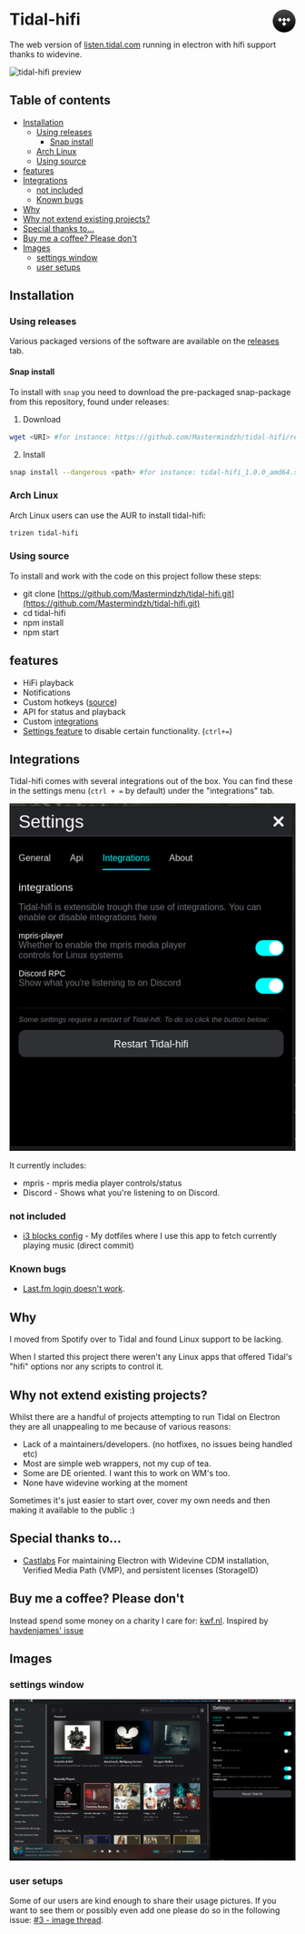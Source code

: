 <h1>
Tidal-hifi
<img src = "./build/icon.png" height="40" align="right" />
</h1>

The web version of [listen.tidal.com](https://listen.tidal.com) running in electron with hifi support thanks to widevine.

![tidal-hifi preview](./docs/preview.png)

## Table of contents

<!-- toc -->

- [Installation](#installation)
  - [Using releases](#using-releases)
    - [Snap install](#snap-install)
  - [Arch Linux](#arch-linux)
  - [Using source](#using-source)
- [features](#features)
- [Integrations](#integrations)
  - [not included](#not-included)
  - [Known bugs](#known-bugs)
- [Why](#why)
- [Why not extend existing projects?](#why-not-extend-existing-projects)
- [Special thanks to...](#special-thanks-to)
- [Buy me a coffee? Please don't](#buy-me-a-coffee-please-dont)
- [Images](#images)
  - [settings window](#settings-window)
  - [user setups](#user-setups)

<!-- tocstop -->

## Installation

### Using releases

Various packaged versions of the software are available on the [releases](https://github.com/Mastermindzh/tidal-hifi/releases) tab.

#### Snap install

To install with `snap` you need to download the pre-packaged snap-package from this repository, found under releases:

1. Download

```sh
wget <URI> #for instance: https://github.com/Mastermindzh/tidal-hifi/releases/download/1.0/tidal-hifi_1.0.0_amd64.snap
```

2. Install

```sh
snap install --dangerous <path> #for instance: tidal-hifi_1.0.0_amd64.snap
```

### Arch Linux

Arch Linux users can use the AUR to install tidal-hifi:

```sh
trizen tidal-hifi
```

### Using source

To install and work with the code on this project follow these steps:

- git clone [https://github.com/Mastermindzh/tidal-hifi.git](https://github.com/Mastermindzh/tidal-hifi.git)
- cd tidal-hifi
- npm install
- npm start

## features

- HiFi playback
- Notifications
- Custom hotkeys ([source](https://defkey.com/tidal-desktop-shortcuts))
- API for status and playback
- Custom [integrations](#integrations)
- [Settings feature](./docs/settings.png) to disable certain functionality. (`ctrl+=`)

## Integrations

Tidal-hifi comes with several integrations out of the box.
You can find these in the settings menu (`ctrl + =` by default) under the "integrations" tab.

![integrations menu, showing a list of integrations](./docs/integrations.png)

It currently includes:

- mpris - mpris media player controls/status
- Discord - Shows what you're listening to on Discord.

### not included

- [i3 blocks config](https://github.com/Mastermindzh/dotfiles/commit/9714b2fa1d670108ce811d5511fd3b7a43180647) - My dotfiles where I use this app to fetch currently playing music (direct commit)

### Known bugs

- [Last.fm login doesn't work](https://github.com/Mastermindzh/tidal-hifi/issues/4).

## Why

I moved from Spotify over to Tidal and found Linux support to be lacking.

When I started this project there weren't any Linux apps that offered Tidal's "hifi" options nor any scripts to control it.

## Why not extend existing projects?

Whilst there are a handful of projects attempting to run Tidal on Electron they are all unappealing to me because of various reasons:

- Lack of a maintainers/developers. (no hotfixes, no issues being handled etc)
- Most are simple web wrappers, not my cup of tea.
- Some are DE oriented. I want this to work on WM's too.
- None have widevine working at the moment

Sometimes it's just easier to start over, cover my own needs and then making it available to the public :)

## Special thanks to...

- [Castlabs](https://castlabs.com/)
  For maintaining Electron with Widevine CDM installation, Verified Media Path (VMP), and persistent licenses (StorageID)

## Buy me a coffee? Please don't

Instead spend some money on a charity I care for: [kwf.nl](secure.kwf.nl/donation).
Inspired by [haydenjames' issue](https://github.com/Mastermindzh/tidal-hifi/issues/27#issuecomment-704198429)

## Images

### settings window

![settings window](./docs/settings-preview.png)

### user setups

Some of our users are kind enough to share their usage pictures.
If you want to see them or possibly even add one please do so in the following issue: [#3 - image thread](https://github.com/Mastermindzh/tidal-hifi/issues/3).

